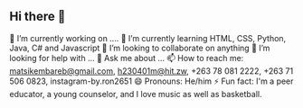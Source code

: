 ## Hi there 👋
🔭 I’m currently working on ....
🌱 I’m currently learning HTML, CSS, Python, Java, C# and Javascript
👯 I’m looking to collaborate on anything
🤔 I’m looking for help with ...
💬 Ask me about ...
📫 How to reach me: matsikembareb@gmail.com, h230401m@hit.zw, +263 78 081 2222, +263 71 506 0823, instagram-by.ron2651
😄 Pronouns: He/him
⚡ Fun fact: I'm a peer educator, a young counselor, and I love music as well as basketball.
<!--
**Matsikembareb/Matsikembareb** is a ✨ _special_ ✨ repository because its `README.md` (this file) appears on your GitHub profile.

Here are some ideas to get you started:

- 🔭 I’m currently working on ...
- 🌱 I’m currently learning ...
- 👯 I’m looking to collaborate on ...
- 🤔 I’m looking for help with ...
- 💬 Ask me about ...
- 📫 How to reach me: ...
- 😄 Pronouns: ...
- ⚡ Fun fact: ...
-->
